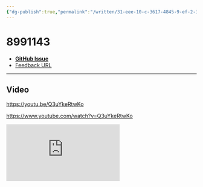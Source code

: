 ```yaml
---
{"dg-publish":true,"permalink":"/written/31-eee-10-c-3617-4845-9-ef-2-3-dbcd-76-f0433/","dgHomeLink":true,"dgPassFrontmatter":false}
---
```


# 8991143

- [**GitHub Issue**](https://github.com/ExtraKeys/feedback/issues/) 
- [Feedback URL](https://feedbackassistant.apple.com/feedback/8991143)

---

## Video

https://youtu.be/Q3uYkeRtwKo

https://www.youtube.com/watch?v=Q3uYkeRtwKo

<iframe width="auto" height="auto" src="https://www.youtube.com/embed/Q3uYkeRtwKo?controls=0" title="YouTube video player" frameborder="0" allow="accelerometer; autoplay; clipboard-write; encrypted-media; gyroscope; picture-in-picture" allowfullscreen></iframe>
